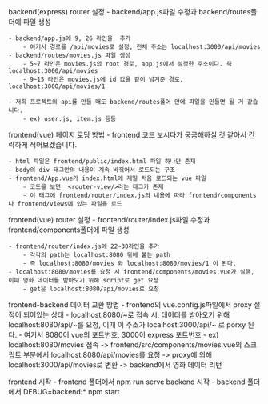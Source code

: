 backend(express) router 설정
	- backend/app.js파일 수정과  backend/routes폴더에 파일 생성

	- backend/app.js에 9, 26 라인을  추가
		- 여기서 경로를 /api/movies로 설정, 전체 주소는 localhost:3000/api/movies
	- backend/routes/movies.js 파일 생성
		- 5~7 라인은 movies.js의 root 경로, app.js에서 설정한 주소이다. 즉 localhost:3000/api/movies
		- 9~15 라인은 movies.js에 id 값을 같이 넘겨준 경로, localhost:3000/api/movies/1

	- 저희 프로젝트의 api를 만들 때도 backend/routes폴어 안에 파일을 만들면 될 거 같습니다.
		- ex) user.js, item.js 등등


frontend(vue) 페이지 로딩 방법
	- frontend 코드 보시다가 궁금해하실 것 같아서 간략하게 적어보겠습니다.

	- html 파일은 frontend/public/index.html 파일 하나만 존재
	- body의 div 태그안의 내용이 계속 바뀌어서 로드되는 구조
	- frontend/App.vue가 index.html에 제일 처음 로드되는 vue 파일
		- 코드를 보면  <router-view/>라는 태그가 존재
		- 이 태그에 frontend/router/index.js의 내용에 따라 frontend/components나 frontend/views에 있는 파일을 로드


frontend(vue) router 설정
	- frontend/router/index.js파일 수정과 frontend/components폴더에 파일 생성

	- frontend/router/index.js에 22~30라인을 추가
		- 각각의 path는 localhost:8080 뒤에 붙는 path
		- 즉 localhost:8080/movies 와 localhost:8080/movies/1 이 된다.
	- localhost:8080/movies를 요청 시 frontend/components/movies.vue가 실행, 이때 영화 데이터를 받아오기 위해 script로 get 요청
		- get은 localhost:8080/api/movies로 요청


frontend-backend 데이터 교환 방법
	- frontend의 vue.config.js파일에서 proxy 설정이 되어있는 상태
		- localhost:8080/~로 접속 시, 데이터를 받아오기 위해 localhost:8080/api/~를 요청, 이때 이 주소가  localhost:3000/api/~ 로 porxy 된다.
			- 여기서 8080이 vue의 포트번호, 3000이 express 포트번호
			- ex) localhost:8080/movies 접속 -> frontend/src/components/movies.vue의 스크립트 부분에서 localhost:8080/api/movies를 요청 -> proxy에 의해 localhost:3000/api/movies로 변환 -> backend에서 영화 데이터 리턴



frontend 시작 - frontend 폴더에서 npm run serve
backend 시작 - backend 폴더에서 DEBUG=backend:* npm start
